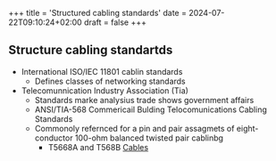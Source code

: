 +++
title = 'Structured cabling standards'
date = 2024-07-22T09:10:24+02:00
draft = false
+++

## Structure cabling standartds
- International ISO/IEC 11801 cablin standards 
	- Defines classes of networking standards 
- Telecomunnication Industry Association (Tia) 
	- Standards marke analysius trade shows government affairs 
	- ANSI/TIA-568
		Commericail Bulding Telocomunications Cabling Standards
	- Commonoly refernced for a pin and pair assagmets of eight-conductor 100-ohm balanced twisted pair cablinbg 
		- T5668A and T568B 
[Cables](/obisdian_ntoes/notes_obsidian/ZPythonref/DjangoFramework/Network+/Phisicall/Cables.md)